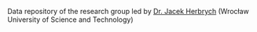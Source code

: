 Data repository of the research group led by [Dr. Jacek Herbrych](https://jacekherbrych.github.io) (Wrocław University of Science and Technology)
